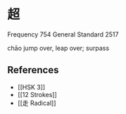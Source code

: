 # 超
Frequency 754
General Standard 2517

chāo
jump over, leap over; surpass

## References
- [[HSK 3]]
- [[12 Strokes]]
- [[走 Radical]]